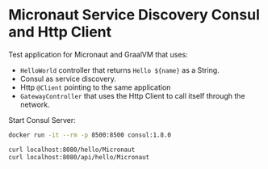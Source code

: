 # Micronaut Service Discovery Consul and Http Client #

Test application for Micronaut and GraalVM that uses:

- `HelloWorld` controller that returns `Hello ${name}` as a String.
- Consul as service discovery.
- Http `@Client` pointing to the same application
- `GatewayController` that uses the Http Client to call itself through the network.

Start Consul Server:

```bash
docker run -it --rm -p 8500:8500 consul:1.8.0
```

```bash
curl localhost:8080/hello/Micronaut
curl localhost:8080/api/hello/Micronaut
```
